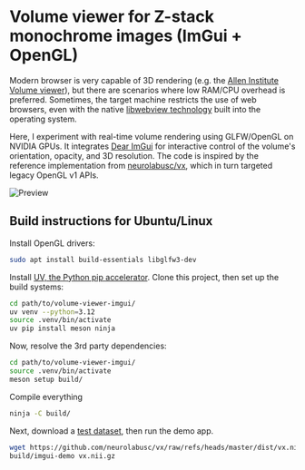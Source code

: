 # Volume viewer for Z-stack monochrome images (ImGui + OpenGL)

Modern browser is very capable of 3D rendering (e.g. the [Allen Institute Volume
viewer](https://vole.allencell.org/)), but there are scenarios where low RAM/CPU
overhead is preferred. Sometimes, the target machine restricts the use of web
browsers, even with the native [libwebview
technology](https://developer.microsoft.com/en-us/Microsoft-edge/webview2) built
into the operating system.

Here, I experiment with real-time volume rendering using GLFW/OpenGL on NVIDIA
GPUs. It integrates [Dear ImGui](https://github.com/ocornut/imgui) for
interactive control of the volume's orientation, opacity, and 3D resolution. The
code is inspired by the reference implementation from
[neurolabusc/vx](https://github.com/neurolabusc/vx), which in turn targeted
legacy OpenGL v1 APIs.

![Preview](./preview.gif)

## Build instructions for Ubuntu/Linux

Install OpenGL drivers:
```bash
sudo apt install build-essentials libglfw3-dev
```

Install [UV, the Python pip accelerator](https://docs.astral.sh/uv/#installation).
Clone this project, then set up the build systems:
```bash
cd path/to/volume-viewer-imgui/
uv venv --python=3.12
source .venv/bin/activate
uv pip install meson ninja
```

Now, resolve the 3rd party dependencies:
```bash
cd path/to/volume-viewer-imgui/
source .venv/bin/activate
meson setup build/
```

Compile everything
```bash
ninja -C build/
```

Next, download a [test dataset](https://github.com/neurolabusc/vx/raw/refs/heads/master/dist/vx.nii.gz), then run the demo app.
```bash
wget https://github.com/neurolabusc/vx/raw/refs/heads/master/dist/vx.nii.gz
build/imgui-demo vx.nii.gz
```

